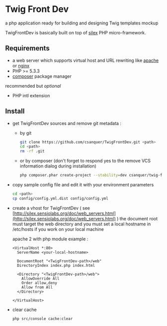 Twig Front Dev
=================

a php application ready for building and designing Twig templates mockup

TwigFrontDev is basically built on top of [silex](http://silex.sensiolabs.org/) PHP micro-framework.

Requirements
------------

* a web server which supports virtual host and URL rewriting like [apache](http://httpd.apache.org/) or [nginx](http://nginx.org/)
* PHP >= 5.3.3
* [composer](http://getcomposer.org/) package manager 

recommended but _optional_

* PHP intl extension

Install
-------

* get TwigFrontDev sources and remove git metadata :

  * by git

    ```sh
    git clone https://github.com/csanquer/TwigFrontDev.git <path>
    cd <path>
    rm -rf .git
    ```

  * or by composer (don't forget to respond yes to the remove VCS information dialog during installation)

    ```sh
    php composer.phar create-project --stability=dev csanquer/twig-front-dev <path>
    ```

* copy sample config file and edit it with your environment parameters

    ```sh
    cd <path>
    cp config/config.yml.dist config/config.yml
    ```

* create a vhost for TwigFrontDev ( see [http://silex.sensiolabs.org/doc/web_servers.html](http://silex.sensiolabs.org/doc/web_servers.html) )
    the document root must target the web directory
    and you must set a local hostname in /etc/hosts if you work on your local machine

    apache 2 with php module example :

    ```
    <VirtualHost *:80>
      ServerName <your-local-hostname>

      DocumentRoot "<TwigFrontDev-path>/web"
      DirectoryIndex index.php index.html

      <Directory "<TwigFrontDev-path>/web">
        AllowOverride All
        Order allow,deny
        Allow from All
      </Directory>

    </VirtualHost>
    ```

* clear cache

    ```sh
    php src/console cache:clear
    ```